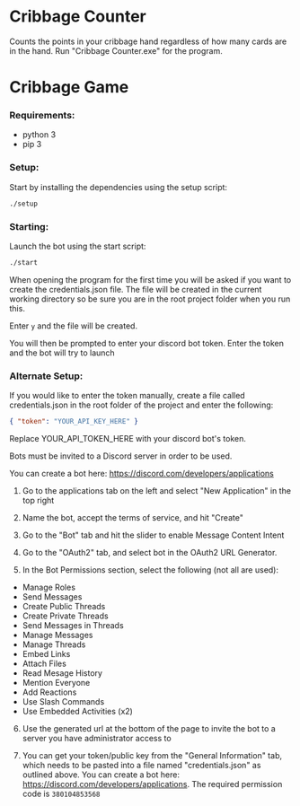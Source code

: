 # Cribbage Counter
Counts the points in your cribbage hand regardless of how many cards are in the hand.
Run "Cribbage Counter.exe" for the program.

# Cribbage Game

### Requirements:
* python 3
* pip 3

### Setup:
Start by installing the dependencies using the setup script:

```bash
./setup
```

### Starting:
Launch the bot using the start script:

```bash
./start
```

When opening the program for the first time you will be asked if you want to create the credentials.json file.
The file will be created in the current working directory so be sure you are in the root project folder when you run this.

Enter `y` and the file will be created.

You will then be prompted to enter your discord bot token.
Enter the token and the bot will try to launch

### Alternate Setup:
If you would like to enter the token manually, create a file called credentials.json in the root folder of the project and enter the following:

```json
{ "token": "YOUR_API_KEY_HERE" }
```

Replace YOUR_API_TOKEN_HERE with your discord bot's token.

Bots must be invited to a Discord server in order to be used.

You can create a bot here: https://discord.com/developers/applications

1) Go to the applications tab on the left and select "New Application" in the top right

2) Name the bot, accept the terms of service, and hit "Create"

3) Go to the "Bot" tab and hit the slider to enable Message Content Intent

4) Go to the "OAuth2" tab, and select bot in the OAuth2 URL Generator.

5) In the Bot Permissions section, select the following (not all are used):

 - Manage Roles
 - Send Messages
 - Create Public Threads
 - Create Private Threads
 - Send Messages in Threads
 - Manage Messages
 - Manage Threads
 - Embed Links
 - Attach Files
 - Read Mesage History
 - Mention Everyone
 - Add Reactions
 - Use Slash Commands
 - Use Embedded Activities (x2)

6) Use the generated url at the bottom of the page to invite the bot to a server you have administrator access to

7) You can get your token/public key from the "General Information" tab, which needs to be pasted into a file named "credentials.json" as outlined above.
You can create a bot here: https://discord.com/developers/applications.
The required permission code is `380104853568`
